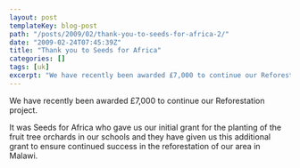 ```yaml
---
layout: post
templateKey: blog-post
path: "/posts/2009/02/thank-you-to-seeds-for-africa-2/"
date: "2009-02-24T07:45:39Z"
title: "Thank you to Seeds for Africa"
categories: []
tags: [uk]
excerpt: "We have recently been awarded £7,000 to continue our Reforestation project.It was Seeds for Africa ..."
---
```


We have recently been awarded £7,000 to continue our Reforestation project.

It was Seeds for Africa who gave us our initial grant for the planting of the fruit tree orchards in our schools and they have given us this additional grant to ensure continued success in the reforestation of our area in Malawi.
